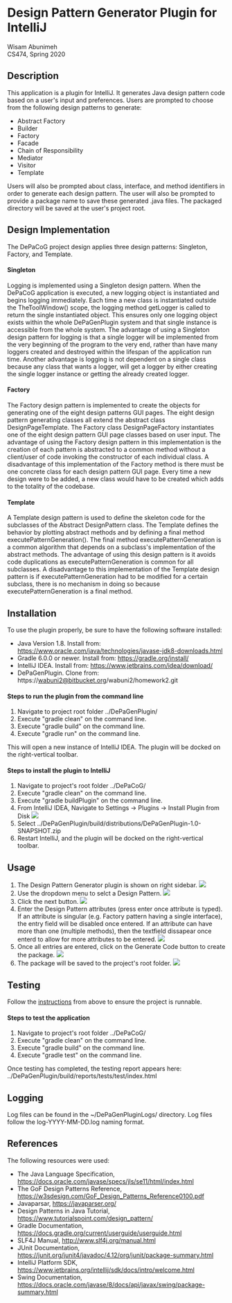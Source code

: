 # Design Pattern Generator Plugin for IntelliJ
Wisam Abunimeh  
CS474, Spring 2020

## Description
This application is a plugin for IntelliJ. It generates Java design pattern code based on a user's input and preferences. Users are prompted to choose from the following design patterns to generate:

* Abstract Factory  
* Builder  
* Factory  
* Facade  
* Chain of Responsibility  
* Mediator  
* Visitor  
* Template  

Users will also be prompted about class, interface, and method identifiers in order to generate each design pattern. The user will also be prompted to provide a package name to save these generated .java files. The packaged directory will be saved at the user's project root.

## Design Implementation
The DePaCoG project design applies three design patterns: Singleton, Factory, and Template.

#### Singleton
Logging is implemented using a Singleton design pattern. When the DePaCoG application is executed, a new logging object is instantiated and begins logging immediately. Each time a new class is instantiated outside the TheToolWindow() scope, the logging method getLogger is called to return the single instantiated object. This ensures only one logging object exists within the whole DePaGenPlugin system and that single instance is accessible from the whole system. The advantage of using a Singleton design pattern for logging is that a single logger will be implemented from the very beginning of the program to the very end, rather than have many loggers created and destroyed within the lifespan of the application run time. Another advantage is logging is not dependent on a single class because any class that wants a logger, will get a logger by either creating the single logger instance or getting the already created logger.

#### Factory 
The Factory design pattern is implemented to create the objects for generating one of the eight design patterns GUI pages. The eight design pattern generating classes all extend the abstract class DesignPageTemplate. The Factory class DesignPageFactory instantiates one of the eight design pattern GUI page classes based on user input. The advantage of using the Factory design pattern in this implementation is the creation of each pattern is abstracted to a common method without a client/user of code invoking the constructor of each individual class. A disadvantage of this implementation of the Factory method is there must be one concrete class for each design pattern GUI page. Every time a new design were to be added, a new class would have to be created which adds to the totality of the codebase. 


#### Template
A Template design pattern is used to define the skeleton code for the subclasses of the Abstract DesignPattern class. The Template defines the behavior by plotting abstract methods and by defining a final method executePatternGeneration(). The final method executePatternGeneration is a common algorithm that depends on a subclass's implementation of the abstract methods. The advantage of using this design pattern is it avoids code duplications as executePatternGeneration is common for all subclasses.  A disadvantage to this implementation of the Template design pattern is if executePatternGeneration had to be modified for a certain subclass, there is no mechanism in doing so because executePatternGeneration is a final method.

## Installation
To use the plugin properly, be sure to have the following software installed:  

* Java Version 1.8. Install from: https://www.oracle.com/java/technologies/javase-jdk8-downloads.html  
* Gradle 6.0.0 or newer. Install from: https://gradle.org/install/  
* IntelliJ IDEA. Install from: https://www.jetbrains.com/idea/download/  
* DePaGenPlugin. Clone from: https://wabuni2@bitbucket.org/wabuni2/homework2.git  

#### Steps to run the plugin from the command line
1. Navigate to project root folder ../DePaGenPlugin/  
2. Execute "gradle clean"  on the command line.  
3. Execute "gradle build"  on the command line.  
4. Execute "gradle run"  on the command line.  

This will open a new instance of IntelliJ IDEA. The plugin will be docked on the right-vertical toolbar. 

#### Steps to install the plugin to IntelliJ
1. Navigate to project's root folder ../DePaCoG/  
2. Execute "gradle clean"  on the command line.  
3. Execute "gradle buildPlugin"  on the command line.  
4. From IntelliJ IDEA, Navigate to Settings → Plugins → Install Plugin from Disk
![](./DePaGenPlugin/images/installSettings.png)
5. Select ../DePaGenPlugin/build/distributions/DePaGenPlugin-1.0-SNAPSHOT.zip
6. Restart IntelliJ, and the plugin will be docked on the right-vertical toolbar.

## Usage  
1. The Design Pattern Generator plugin is shown on right sidebar.
![](./DePaGenPlugin/images/image01.png)
2. Use the dropdown menu to selct a Design Pattern.
![](./DePaGenPlugin/images/image02.png)
3. Click the next button.
![](./DePaGenPlugin/images/image04.png)
4. Enter the Design Pattern attributes (press enter once attribute is typed). If an attribute is singular (e.g. Factory pattern having a single interface), the entry field will be disabled once entered. If an attribute can have more than one (multiple methods), then the textfield dissapear once enterd to allow for more attributes to be entered.
![](./DePaGenPlugin/images/image05.png)
5. Once all entries are entered, click on the Generate Code button to create the package.
![](./DePaGenPlugin/images/image03.png)
6. The package will be saved to the project's root folder.
![](./DePaGenPlugin/images/image06.png)

## Testing
Follow the [instructions](#Steps-to-run-the-plugin-from-the-command-line)  from above  to ensure the project is runnable.
#### Steps to test the application
1. Navigate to project's root folder ../DePaCoG/  
2. Execute "gradle clean"  on the command line.  
3. Execute "gradle build"  on the command line.  
4. Execute "gradle test"  on the command line.  

Once testing has completed, the testing report appears here:  
../DePaGenPlugin/build/reports/tests/test/index.html


## Logging
Log files can be found in the ~/DePaGenPluginLogs/ directory. Log files follow the log-YYYY-MM-DD.log naming format. 


## References 
The following resources were used: 

* The Java Language Specification, https://docs.oracle.com/javase/specs/jls/se11/html/index.html
* The GoF Design Patterns Reference, https://w3sdesign.com/GoF_Design_Patterns_Reference0100.pdf  
* Javaparsar, https://javaparser.org/
* Design Patterns in Java Tutorial, https://www.tutorialspoint.com/design_pattern/  
* Gradle Documentation, https://docs.gradle.org/current/userguide/userguide.html  
* SLF4J Manual, http://www.slf4j.org/manual.html  
* JUnit Documentation, https://junit.org/junit4/javadoc/4.12/org/junit/package-summary.html  
* IntelliJ Platform SDK, https://www.jetbrains.org/intellij/sdk/docs/intro/welcome.html  
* Swing Documentation, https://docs.oracle.com/javase/8/docs/api/javax/swing/package-summary.html  
